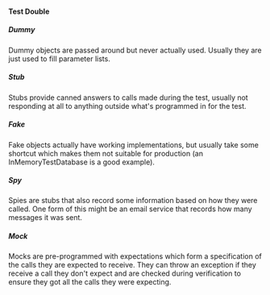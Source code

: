 #### Test Double

##### Dummy
Dummy objects are passed around but never actually used. Usually they are just used to fill parameter lists.

##### Stub
Stubs provide canned answers to calls made during the test, usually not responding at all to anything outside what's programmed in for the test.

##### Fake
Fake objects actually have working implementations, but usually take some shortcut which makes them not suitable for production (an InMemoryTestDatabase is a good example).

##### Spy
Spies are stubs that also record some information based on how they were called. One form of this might be an email service that records how many messages it was sent.

##### Mock
Mocks are pre-programmed with expectations which form a specification of the calls they are expected to receive. They can throw an exception if they receive a call they don't expect and are checked during verification to ensure they got all the calls they were expecting.
